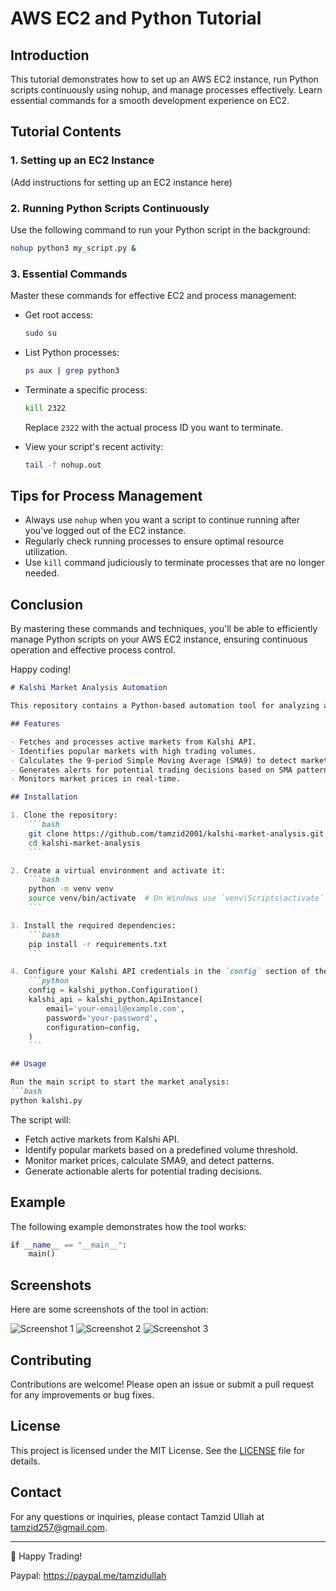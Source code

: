 # AWS EC2 and Python Tutorial

## Introduction

This tutorial demonstrates how to set up an AWS EC2 instance, run Python scripts continuously using nohup, and manage processes effectively. Learn essential commands for a smooth development experience on EC2.

## Tutorial Contents

### 1. Setting up an EC2 Instance

(Add instructions for setting up an EC2 instance here)

### 2. Running Python Scripts Continuously

Use the following command to run your Python script in the background:

```bash
nohup python3 my_script.py &
```

### 3. Essential Commands

Master these commands for effective EC2 and process management:

- Get root access:
  ```bash
  sudo su
  ```

- List Python processes:
  ```bash
  ps aux | grep python3
  ```

- Terminate a specific process:
  ```bash
  kill 2322
  ```
  Replace `2322` with the actual process ID you want to terminate.

- View your script's recent activity:
  ```bash
  tail -f nohup.out
  ```

## Tips for Process Management

- Always use `nohup` when you want a script to continue running after you've logged out of the EC2 instance.
- Regularly check running processes to ensure optimal resource utilization.
- Use `kill` command judiciously to terminate processes that are no longer needed.

## Conclusion

By mastering these commands and techniques, you'll be able to efficiently manage Python scripts on your AWS EC2 instance, ensuring continuous operation and effective process control.

Happy coding!
```markdown
# Kalshi Market Analysis Automation

This repository contains a Python-based automation tool for analyzing and monitoring Kalshi market data. The tool fetches active market data, identifies popular markets based on trading volume, calculates Simple Moving Averages (SMA), and provides actionable alerts based on detected patterns.

## Features

- Fetches and processes active markets from Kalshi API.
- Identifies popular markets with high trading volumes.
- Calculates the 9-period Simple Moving Average (SMA9) to detect market patterns.
- Generates alerts for potential trading decisions based on SMA patterns.
- Monitors market prices in real-time.

## Installation

1. Clone the repository:
    ```bash
    git clone https://github.com/tamzid2001/kalshi-market-analysis.git
    cd kalshi-market-analysis
    ```

2. Create a virtual environment and activate it:
    ```bash
    python -m venv venv
    source venv/bin/activate  # On Windows use `venv\Scripts\activate`
    ```

3. Install the required dependencies:
    ```bash
    pip install -r requirements.txt
    ```

4. Configure your Kalshi API credentials in the `config` section of the code:
    ```python
    config = kalshi_python.Configuration()
    kalshi_api = kalshi_python.ApiInstance(
        email='your-email@example.com',
        password='your-password',
        configuration=config,
    )
    ```

## Usage

Run the main script to start the market analysis:
```bash
python kalshi.py
```

The script will:
- Fetch active markets from Kalshi API.
- Identify popular markets based on a predefined volume threshold.
- Monitor market prices, calculate SMA9, and detect patterns.
- Generate actionable alerts for potential trading decisions.

## Example

The following example demonstrates how the tool works:
```python
if __name__ == "__main__":
    main()
```

## Screenshots

Here are some screenshots of the tool in action:

![Screenshot 1](path/to/Screenshot1.png)
![Screenshot 2](path/to/Screenshot2.png)
![Screenshot 3](path/to/Screenshot3.png)

## Contributing

Contributions are welcome! Please open an issue or submit a pull request for any improvements or bug fixes.

## License

This project is licensed under the MIT License. See the [LICENSE](LICENSE) file for details.

## Contact

For any questions or inquiries, please contact Tamzid Ullah at tamzid257@gmail.com.

---

🚀 Happy Trading!

Paypal: https://paypal.me/tamzidullah
